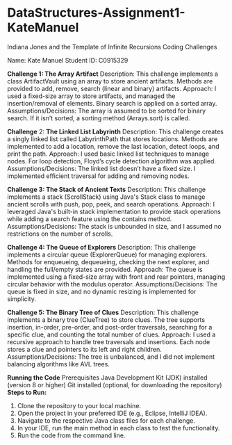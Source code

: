 # DataStructures-Assignment1-KateManuel
 Indiana Jones and the Template of Infinite Recursions Coding Challenges
 
Name: Kate Manuel
Student ID: C0915329

****Challenge** 1: The Array Artifact**
Description: This challenge implements a class ArtifactVault using an array to store ancient artifacts. Methods are provided to add, remove, search (linear and binary) artifacts.
Approach: I used a fixed-size array to store artifacts, and managed the insertion/removal of elements. Binary search is applied on a sorted array.
Assumptions/Decisions: The array is assumed to be sorted for binary search. If it isn’t sorted, a sorting method (Arrays.sort) is called.

**Challenge** 2: **The Linked List Labyrinth**
Description: This challenge creates a singly linked list called LabyrinthPath that stores locations. Methods are implemented to add a location, remove the last location, detect loops, and print the path.
Approach: I used basic linked list techniques to manage nodes. For loop detection, Floyd’s cycle detection algorithm was applied.
Assumptions/Decisions: The linked list doesn’t have a fixed size. I implemented efficient traversal for adding and removing nodes.

**Challenge 3: The Stack of Ancient Texts**
Description: This challenge implements a stack (ScrollStack) using Java's Stack class to manage ancient scrolls with push, pop, peek, and search operations.
Approach: I leveraged Java's built-in stack implementation to provide stack operations while adding a search feature using the contains method.
Assumptions/Decisions: The stack is unbounded in size, and I assumed no restrictions on the number of scrolls.

**Challenge 4: The Queue of Explorers**
Description: This challenge implements a circular queue (ExplorerQueue) for managing explorers. Methods for enqueueing, dequeueing, checking the next explorer, and handling the full/empty states are provided.
Approach: The queue is implemented using a fixed-size array with front and rear pointers, managing circular behavior with the modulus operator.
Assumptions/Decisions: The queue is fixed in size, and no dynamic resizing is implemented for simplicity.

**Challenge 5: The Binary Tree of Clues**
Description: This challenge implements a binary tree (ClueTree) to store clues. The tree supports insertion, in-order, pre-order, and post-order traversals, searching for a specific clue, and counting the total number of clues.
Approach: I used a recursive approach to handle tree traversals and insertions. Each node stores a clue and pointers to its left and right children.
Assumptions/Decisions: The tree is unbalanced, and I did not implement balancing algorithms like AVL trees.

**Running the Code**
Prerequisites
Java Development Kit (JDK) installed (version 8 or higher)
Git installed (optional, for downloading the repository)
**Steps to Run:**
1. Clone the repository to your local machine.
2. Open the project in your preferred IDE (e.g., Eclipse, IntelliJ IDEA).
3. Navigate to the respective Java class files for each challenge.
4. In your IDE, run the main method in each class to test the functionality.
5. Run the code from the command line.
